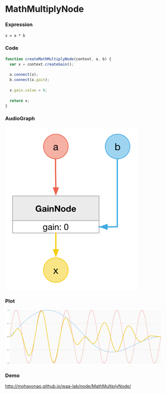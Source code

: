 # MathMultiplyNode

### Expression

`x = a * b`

### Code

```js
function createMathMultiplyNode(context, a, b) {
  var x = context.createGain();

  a.connect(x);
  b.connect(x.gain);

  x.gain.value = 0;

  return x;
}
```

### AudioGraph

![](math-multiply-node.png)

### Plot

![](math-multiply-node-plot.png)

### Demo

http://mohayonao.github.io/waa-lab/node/MathMultiplyNode/
